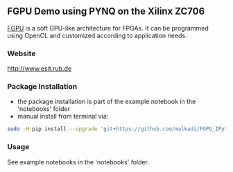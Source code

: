 ## FGPU Demo using PYNQ on the Xilinx ZC706
[FGPU](http://dl.acm.org/citation.cfm?id=2847273) is a soft GPU-like architecture for FPGAs. It can be programmed using OpenCL and customized according to application needs.

### Website
http://www.esit.rub.de

### Package Installation
 * the package installation is part of the example notebook in the 'notebooks' folder
 * manual install from terminal via: 
```sh
sudo -H pip install --upgrade 'git+https://github.com/malkadi/FGPU_IPython'
```
### Usage
See example notebooks in the 'notebooks' folder.
